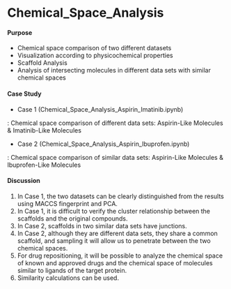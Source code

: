 # Chemical_Space_Analysis

#### Purpose

- Chemical space comparison of two different datasets
- Visualization according to physicochemical properties
- Scaffold Analysis
- Analysis of intersecting molecules in different data sets with similar chemical spaces



#### Case Study

- Case 1 (Chemical_Space_Analysis_Aspirin_Imatinib.ipynb)

: Chemical space comparison of different data sets: Aspirin-Like Molecules & Imatinib-Like Molecules

- Case 2 (Chemical_Space_Analysis_Aspirin_Ibuprofen.ipynb)

: Chemical space comparison of similar data sets: Aspirin-Like Molecules & Ibuprofen-Like Molecules



#### Discussion

1. In Case 1, the two datasets can be clearly distinguished from the results using MACCS fingerprint and PCA.
2. In Case 1, it is difficult to verify the cluster relationship between the scaffolds and the original compounds.
3. In Case 2, scaffolds in two similar data sets have junctions.
4. In Case 2, although they are different data sets, they share a common scaffold, and sampling it will allow us to penetrate between the two chemical spaces.
5. For drug repositioning, it will be possible to analyze the chemical space of known and approved drugs and the chemical space of molecules similar to ligands of the target protein.
6. Similarity calculations can be used.


